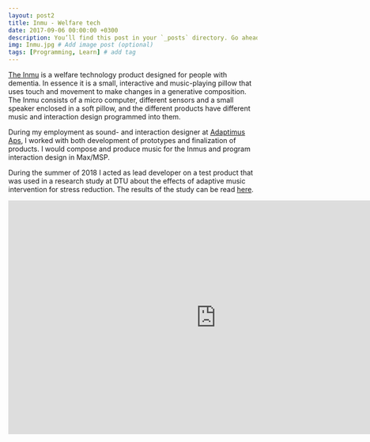 ```yaml
---
layout: post2
title: Inmu - Welfare tech
date: 2017-09-06 00:00:00 +0300
description: You’ll find this post in your `_posts` directory. Go ahead and edit it and re-build the site to see your changes. # Add post description (optional)
img: Inmu.jpg # Add image post (optional)
tags: [Programming, Learn] # add tag
---
```


[The Inmu][inmu] is a welfare technology product designed for people with dementia. In essence it is a small, interactive and music-playing pillow that uses touch and movement to make changes in a generative composition. The Inmu consists of a micro computer, different sensors and a small speaker enclosed in a soft pillow, and the different products have different music and interaction design programmed into them.

During my employment as sound- and interaction designer at [Adaptimus Aps][adaptimus], I worked with both development of prototypes and finalization of products. I would compose and produce music for the Inmus and program interaction design in Max/MSP.

During the summer of 2018 I acted as lead developer on a test product that was used in a research study at DTU about the effects of adaptive music intervention for stress reduction. The results of the study can be read [here][results].

<iframe width="840" height="472.5" src="https://www.youtube.com/embed/HxQ-v9U8v10" frameborder="0" allowfullscreen></iframe>

[inmu]: https://inmutouch.com
[adaptimus]: http://adaptimus.com/
[results]: https://www.dropbox.com/s/h358ku1cj6rlr77/MISTRESS_Full%20Report.pdf?dl=0
